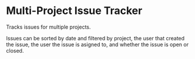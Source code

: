 # Multi-Project Issue Tracker

Tracks issues for multiple projects.

Issues can be sorted by date and filtered by project, the user that created the issue, the user the issue is asigned to, and whether the issue is open or closed.


